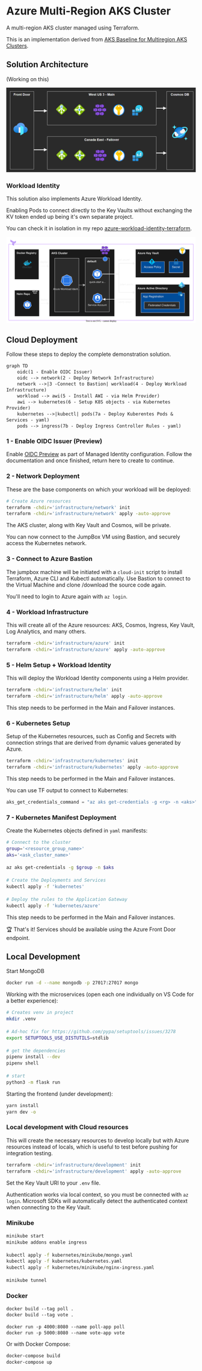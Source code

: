 # Azure Multi-Region AKS Cluster

A multi-region AKS cluster managed using Terraform.

This is an implementation derived from [AKS Baseline for Multiregion AKS Clusters](https://docs.microsoft.com/en-us/azure/architecture/reference-architectures/containers/aks-multi-region/aks-multi-cluster).

## Solution Architecture

(Working on this)

<img src=".docs/multiregion-aks.png" />

### Workload Identity

This solution also implements Azure Workload Identity.

Enabling Pods to connect directly to the Key Vaults without exchanging the KV token ended up being it's own separate project.

You can check it in isolation in my repo [azure-workload-identity-terraform](https://github.com/epomatti/azure-workload-identity-terraform).

![Tux, the Linux mascot][2]

## Cloud Deployment

Follow these steps to deploy the complete demonstration solution.

```mermaid
graph TD
    oidc(1 - Enable OIDC Issuer)
    oidc --> network(2 - Deploy Network Infrastructure)
    network -->|3 -Connect to Bastion| workload(4 - Deploy Workload Infrastructure)
    workload --> awi(5 - Install AWI - via Helm Provider)
    awi --> kubernetes(6 - Setup K8S objects - via Kubernetes Provider)
    kubernetes -->|kubectl| pods(7a - Deploy Kuberentes Pods & Services - yaml)
    pods --> ingress(7b - Deploy Ingress Controller Rules - yaml)
```

### 1 - Enable OIDC Issuer (Preview)

Enable [OIDC Preview](https://docs.microsoft.com/en-us/azure/aks/cluster-configuration#oidc-issuer-preview) as part of Managed Identity configuration. Follow the documentation and once finished, return here to create to continue.

### 2 - Network Deployment

These are the base components on which your workload will be deployed:

```sh
# Create Azure resources
terraform -chdir='infrastructure/network' init
terraform -chdir='infrastructure/network' apply -auto-approve
```

The AKS cluster, along with Key Vault and Cosmos, will be private.

You can now connect to the JumpBox VM using Bastion, and securely access the Kubernetes network.

### 3 - Connect to Azure Bastion

The jumpbox machine will be initiated with a `cloud-init` script to install Terraform, Azure CLI and Kubectl automatically. Use Bastion to connect to the Virtual Machine and clone /download the source code again.

You'll need to login to Azure again with `az login`.

### 4 - Workload Infrastructure

This will create all of the Azure resources: AKS, Cosmos, Ingress, Key Vault, Log Analytics, and many others.

```sh
terraform -chdir='infrastructure/azure' init
terraform -chdir='infrastructure/azure' apply -auto-approve
```

### 5 - Helm Setup + Workload Identity

This will deploy the Workload Identity components using a Helm provider.

```sh
terraform -chdir='infrastructure/helm' init
terraform -chdir='infrastructure/helm' apply -auto-approve
```

This step needs to be performed in the Main and Failover instances.

### 6 - Kubernetes Setup

Setup of the Kubernetes resources, such as Config and Secrets with connection strings that are derived from dynamic values generated by Azure.

```sh
terraform -chdir='infrastructure/kubernetes' init
terraform -chdir='infrastructure/kubernetes' apply -auto-approve
```

This step needs to be performed in the Main and Failover instances.

You can use TF output to connect to Kubernetes:

```terraform
aks_get_credentials_command = "az aks get-credentials -g <rg> -n <aks>"
```


### 7 - Kubernetes Manifest Deployment

Create the Kubernetes objects defined in `yaml` manifests:

```sh
# Connect to the cluster
group='<resource_group_name>'
aks='<ask_cluster_name>'

az aks get-credentials -g $group -n $aks

# Create the Deployments and Services
kubectl apply -f 'kubernetes'

# Deploy the rules to the Application Gateway
kubectl apply -f 'kubernetes/azure'
```

This step needs to be performed in the Main and Failover instances.

🏆 That's it! Services should be available using the Azure Front Door endpoint.

## Local Development

Start MongoDB

```sh
docker run -d --name mongodb -p 27017:27017 mongo
```

Working with the microservices (open each one individually on VS Code for a better experience):

```sh
# Creates venv in project
mkdir .venv

# Ad-hoc fix for https://github.com/pypa/setuptools/issues/3278
export SETUPTOOLS_USE_DISTUTILS=stdlib

# get the dependencies
pipenv install --dev
pipenv shell

# start
python3 -m flask run
```

Starting the frontend (under development):

```sh
yarn install
yarn dev -o
```

### Local development with Cloud resources

This will create the necessary resources to develop locally but with Azure resources instead of locals, which is useful to test before pushing for integration testing.

```sh
terraform -chdir='infrastructure/development' init
terraform -chdir='infrastructure/development' apply -auto-approve
```

Set the Key Vault URI to your `.env` file.

Authentication works via local context, so you must be connected with `az login`. Microsoft SDKs will automatically detect the authenticated context when connecting to the Key Vault.

### Minikube

```sh
minikube start
minikube addons enable ingress

kubectl apply -f kubernetes/minikube/mongo.yaml
kubectl apply -f kubernetes/kubernetes.yaml
kubectl apply -f kubernetes/minikube/nginx-ingress.yaml

minikube tunnel
```

### Docker

```
docker build --tag poll .
docker build --tag vote .

docker run -p 4000:8080 --name poll-app poll
docker run -p 5000:8080 --name vote-app vote
```

Or with Docker Compose:

```sh
docker-compose build
docker-compose up
```


[2]: .docs/workload-identity.svg